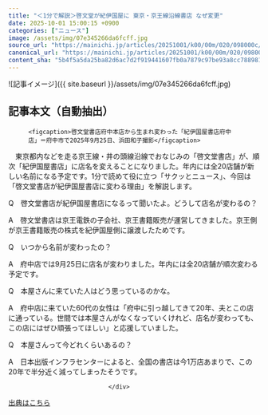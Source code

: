 ```yaml
---
title: "＜1分で解説＞啓文堂が紀伊国屋に 東京・京王線沿線書店 なぜ変更"
date: 2025-10-01 15:00:15 +0900
categories: ["ニュース"]
image: /assets/img/07e345266da6fcff.jpg
source_url: "https://mainichi.jp/articles/20251001/k00/00m/020/098000c/"
canonical_url: "https://mainichi.jp/articles/20251001/k00/00m/020/098000c/"
content_sha: "5b4f5a5da25ba82d6ac7d2f919441607fb0a7879c97be93a8cc788981426b8ed"
---
```


![記事イメージ]({{ site.baseurl }}/assets/img/07e345266da6fcff.jpg)

## 記事本文（自動抽出）
<div><section class="articledetail-body" id="articledetail-body">




<div class="articledetail-image-left">
  <figure>
    
    <figcaption>啓文堂書店府中本店から生まれ変わった「紀伊国屋書店府中店」＝府中市で2025年9月25日、浜田和子撮影</figcaption>
    
  </figure>
</div>

<p>　東京都内などを走る京王線・井の頭線沿線でおなじみの「啓文堂書店」が、順次「紀伊国屋書店」に店名を変えることになりました。年内には全20店舗が新しい名前になる予定です。1分で読めて役に立つ「サクッとニュース」、今回は「啓文堂書店が紀伊国屋書店に変わる理由」を解説します。</p>

<p>Q　啓文堂書店が紀伊国屋書店になるって聞いたよ。どうして店名が変わるの？</p>

<p>A　啓文堂書店は京王電鉄の子会社、京王書籍販売が運営してきました。京王側が京王書籍販売の株式を紀伊国屋側に譲渡したためです。</p>

	


<p>Q　いつから名前が変わったの？</p>

<p>A　府中店では9月25日に店名が変わりました。年内には全20店舗が順次変わる予定です。</p>

<p>Q　本屋さんに来ていた人はどう思っているのかな。</p>

<p>A　府中店に来ていた60代の女性は「府中に引っ越してきて20年、夫とこの店に通っている。世間では本屋さんがなくなっていくけれど、店名が変わっても、この店にはぜひ頑張ってほしい」と応援していました。</p>

<p>Q　本屋さんって今どれくらいあるの？</p>

<p>A　日本出版インフラセンターによると、全国の書店は今1万店あまりで、この20年で半分近く減ってしまったそうです。</p>


</section>






								</div>

[出典はこちら](https://mainichi.jp/articles/20251001/k00/00m/020/098000c/)
